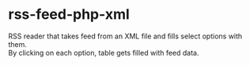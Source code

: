 # rss-feed-php-xml
RSS reader that takes feed from an XML file and fills select options with them.\
By clicking on each option, table gets filled with feed data.
